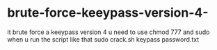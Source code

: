 # brute-force-keeypass-version-4-
it brute force   a keeypass version 4 
 u need to use chmod 777  and sudo when u run the script like that 
 sudo crack.sh keypass password.txt
